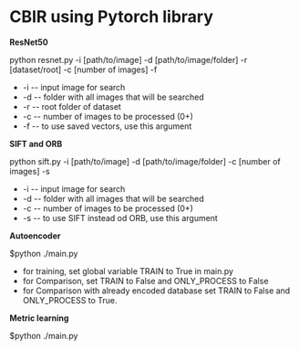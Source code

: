 ﻿# CBIR using Pytorch library
**ResNet50**  

python resnet.py -i [path/to/image] -d  [path/to/image/folder] -r [dataset/root] -c [number of images] -f
- -i -- input image for search
- -d -- folder with all images that will be searched
- -r -- root folder of dataset
- -c -- number of images to be processed (0+)
- -f -- to use saved vectors, use this argument

**SIFT and ORB**  

python sift.py -i [path/to/image] -d  [path/to/image/folder] -c [number of images] -s
- -i --  input image for search
- -d -- folder with all images that will be searched
- -c -- number of images to be processed (0+)
- -s -- to use SIFT instead od ORB, use this argument

**Autoencoder**   

$python ./main.py
- for training, set global variable TRAIN to True in main.py 
- for Comparison, set TRAIN to False and ONLY_PROCESS to False 
- for Comparison with already encoded database set TRAIN to False and ONLY_PROCESS to True.

**Metric learning**

$python ./main.py
